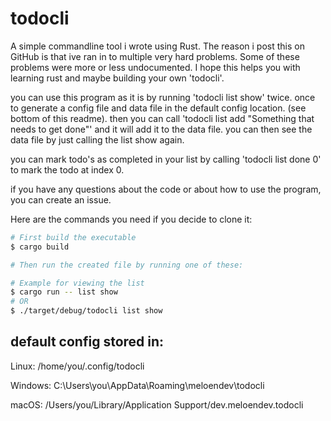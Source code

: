 # todocli

A simple commandline tool i wrote using Rust.
The reason i post this on GitHub is that ive ran in to multiple very hard problems. Some of these problems were more or less undocumented.
I hope this helps you with learning rust and maybe building your own 'todocli'.

you can use this program as it is by running 'todocli list show' twice. once to generate a config file and data file in 
the default config location. (see bottom of this readme). then you can call 'todocli list add "Something that needs to get done"'
and it will add it to the data file. you can then see the data file by just calling the list show again.

you can mark todo's as completed in your list by calling 'todocli list done 0' to mark the todo at index 0.

if you have any questions about the code or about how to use the program, you can create an issue.

Here are the commands you need if you decide to clone it:

```bash
# First build the executable
$ cargo build

# Then run the created file by running one of these:

# Example for viewing the list
$ cargo run -- list show 
# OR
$ ./target/debug/todocli list show
```


## default config stored in: 

Linux:   /home/you/.config/todocli

Windows: C:\Users\you\AppData\Roaming\meloendev\todocli

macOS:   /Users/you/Library/Application Support/dev.meloendev.todocli

